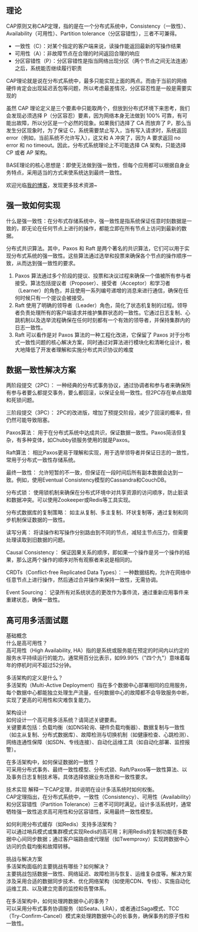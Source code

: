 ## 理论
CAP原则又称CAP定理，指的是在一个分布式系统中，Consistency（一致性）、 Availability（可用性）、Partition tolerance（分区容错性），三者不可兼得。

* 一致性（C）：对某个指定的客户端来说，读操作能返回最新的写操作结果
* 可用性（A）：非故障节点在合理的时间返回合理的响应
* 分区容错性（P）：分区容错性是指当网络出现分区（两个节点之间无法连通）之后，系统能否继续履行职责

CAP理论就是说在分布式系统中，最多只能实现上面的两点。而由于当前的网络硬件肯定会出现延迟丢包等问题，所以考虑最差情况，分区容忍性是一般是需要实现的

虽然 CAP 理论定义是三个要素中只能取两个，但放到分布式环境下来思考，我们会发现必须选择 P（分区容忍）要素，因为网络本身无法做到 100% 可靠，有可能出故障，所以分区是一个必然的现象。如果我们选择了 CA 而放弃了 P，那么当发生分区现象时，为了保证 C，系统需要禁止写入，当有写入请求时，系统返回 error（例如，当前系统不允许写入），这又和 A 冲突了，因为 A 要求返回 no error 和 no timeout。因此，分布式系统理论上不可能选择 CA 架构，只能选择 CP 或者 AP 架构。

BASE理论的核心思想是：即使无法做到强一致性，但每个应用都可以根据自身业务特点，采用适当的方式来使系统达到最终一致性。

欢迎光临[我的博客](http://www.wangtianyi.top/?utm_source=github&utm_medium=github)，发现更多技术资源~

## 强一致如何实现
什么是强一致性：在分布式存储系统中，强一致性是指系统保证任意时刻数据是一致的，即无论在任何节点上进行的操作，都能立即在所有节点上访问到最新的数据。

分布式共识算法。其中，Paxos 和 Raft 是两个著名的共识算法，它们可以用于实现分布式系统的强一致性。这些算法通过选举和投票来确保各个节点的操作顺序一致，从而达到强一致性的要求。
1. Paxos 算法通过多个阶段的提议、投票和决议过程来确保一个值被所有参与者接受。算法包括提议者（Proposer）、接受者（Acceptor）和学习者（Learner）的角色，并且使用一系列编号递增的消息来进行通信，确保在任何时候只有一个提议会被接受。
2. Raft 使用了明确的领导者（Leader）角色，简化了状态机复制的过程。领导者负责处理所有的客户端请求并维护集群状态的一致性。它通过日志复制、心跳机制以及选举流程确保在任何时刻都有一个有效的领导者，并保持集群内的日志一致性。
3. Raft 可以看作是对 Paxos 算法的一种工程化改进，它保留了 Paxos 对于分布式一致性问题的核心解决方案，同时通过对算法进行模块化和清晰化设计，极大地降低了开发者理解和实施分布式共识协议的难度


## 数据一致性解决方案
两阶段提交（2PC）：
一种经典的分布式事务协议，通过协调者和参与者来确保所有参与者要么都提交事务，要么都回滚，以保证全局一致性。但2PC存在单点故障和死锁问题。

三阶段提交（3PC）：
2PC的改进版，增加了预提交阶段，减少了回滚的概率，但仍然可能导致阻塞。

Paxos算法：
用于在分布式系统中达成共识，保证数据一致性。Paxos简洁但复杂，有多种变体，如Chubby锁服务使用的就是Paxos。

Raft算法：
相比Paxos更易于理解和实现，用于选举领导者并保证日志的一致性，常用于分布式一致性存储系统。

最终一致性：
允许短暂的不一致，但保证在一段时间后所有副本数据会达到一致。例如，使用Eventual Consistency模型的Cassandra和CouchDB。

分布式锁：
使用锁机制来确保在分布式环境中对共享资源的访问顺序，防止脏读和数据冲突。可以使用Zookeeper或Redis等工具实现。

分布式数据库的复制策略：
如主从复制、多主复制、环状复制等，通过复制和同步机制保证数据的一致性。

读写分离：
将读操作和写操作分别路由到不同的节点，减轻主节点压力，但需要处理读取到旧数据的问题。

Causal Consistency：
保证因果关系的顺序，即如果一个操作是另一个操作的结果，那么这两个操作的顺序对所有观察者来说是相同的。

CRDTs（Conflict-free Replicated Data Types）：
一种数据结构，允许在网络中任意节点上进行操作，然后通过合并操作来保持一致性，无需协调。

Event Sourcing：
记录所有对系统状态的更改作为事件流，通过重新应用事件来重建状态，确保一致性。

## 高可用多活面试题
基础概念  
什么是高可用性？  
高可用性（High Availability, HA）指的是系统或服务能在预定的时间内以约定的服务水平持续运行的能力。通常用百分比表示，如99.99%（"四个九"）意味着每年的停机时间不超过52分钟。  

多活架构的定义是什么？  
多活架构（Multi-Active Deployment）指在多个数据中心部署相同的应用服务，每个数据中心都能独立处理生产流量，任何数据中心的故障都不会导致服务中断，实现了更高的可用性和灾难恢复能力。  

架构设计  
如何设计一个高可用多活系统？请简述关键要素。  
关键要素包括：负载均衡（如DNS轮询、硬件负载均衡器）、数据复制与一致性（如主从复制、分布式数据库）、故障检测与切换机制（如健康检查、心跳检测）、网络连通性保障（如SDN、专线连接）、自动化运维工具（如自动化部署、监控报警）。  

在多活架构中，如何保证数据的一致性？  
可采用分布式事务、最终一致性模型、分布式锁、Raft/Paxos等一致性算法、以及事务日志复制技术等。具体选择依据业务场景和一致性要求。  

技术实现
解释一下CAP定理，并说明在设计多活系统时如何权衡。  
CAP定理指出，在分布式系统中，一致性（Consistency）、可用性（Availability）和分区容错性（Partition Tolerance）三者不可同时满足。设计多活系统时，通常牺牲强一致性追求高可用性和分区容错性，采用最终一致性模型。    

如何利用分布式缓存（如Redis）支持多活架构？  
可以通过哨兵模式或集群模式实现Redis的高可用；利用Redis的复制功能在多数据中心间同步数据；通过客户端路由或代理层（如Twemproxy）实现跨数据中心访问的负载均衡和故障转移。  
 
挑战与解决方案  
多活架构面临的主要挑战有哪些？如何解决？  
主要挑战包括数据一致性、网络延迟、故障检测与恢复、运维复杂度等。解决方案涉及采用合适的数据同步技术、优化网络架构（如使用CDN、专线）、实施自动化运维工具、以及建立完善的监控和告警体系。

在多活架构中，如何处理跨数据中心的事务？  
可以采用分布式事务协调服务（如Seata、LRA），或者通过Saga模式、TCC（Try-Confirm-Cancel）模式来处理跨数据中心的长事务，确保事务的原子性和一致性。  
